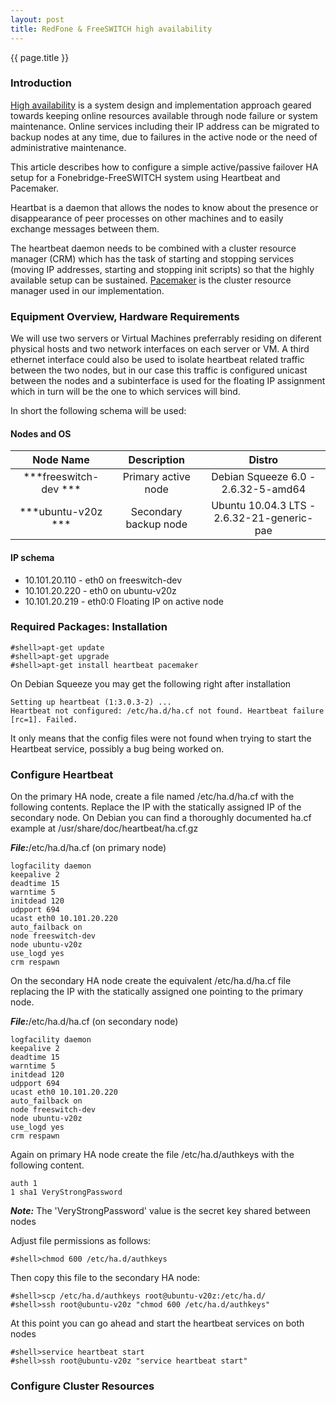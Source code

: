 ```yaml
---
layout: post
title: RedFone & FreeSWITCH high availability
---
```


{{ page.title }}

### Introduction

[High availability](https://en.wikipedia.org/wiki/High_availability) is a system design and implementation approach geared towards keeping online resources available through node failure or system maintenance. Online services including their IP address can be migrated to backup nodes at any time, due to failures in the active node or the need of administrative maintenance. 

This article describes how to configure a simple active/passive failover HA setup for a Fonebridge-FreeSWITCH system using Heartbeat and Pacemaker. 

Heartbat is a daemon that allows the nodes to know about the presence or disappearance of peer processes on other machines and to easily exchange messages between them.

The heartbeat daemon needs to be combined with a cluster resource manager (CRM) which has the task of starting and stopping services (moving IP addresses, starting and stopping init scripts) so that the highly available setup can be sustained. [Pacemaker](http://clusterlabs.org/wiki/Main_Page) is the cluster resource manager used in our implementation.

### Equipment Overview, Hardware Requirements

We will use two servers or Virtual Machines preferrably residing on diferent physical hosts and two network interfaces on each server or VM. A third ethernet interface could also be used to isolate heartbeat related traffic between the two nodes, but in our case this traffic is configured unicast between the nodes and a subinterface is used for the floating IP assignment which in turn will be the one to which services will bind.

In short the following schema will be used:

#### Nodes and OS
| Node Name	       | Description          | Distro                                     |
|:--------------------:|:--------------------:|:------------------------------------------:|
|***freeswitch-dev ***| Primary active node   | Debian Squeeze 6.0 - 2.6.32-5-amd64        |
|***ubuntu-v20z    ***| Secondary backup node | Ubuntu 10.04.3 LTS - 2.6.32-21-generic-pae |

#### IP schema

* 10.101.20.110 - eth0 on freeswitch-dev
* 10.101.20.220 - eth0 on ubuntu-v20z
* 10.101.20.219 - eth0:0 Floating IP on active node


### Required Packages: Installation

    #shell>apt-get update
    #shell>apt-get upgrade
    #shell>apt-get install heartbeat pacemaker


On Debian Squeeze you may get the following right after installation

    Setting up heartbeat (1:3.0.3-2) ...
    Heartbeat not configured: /etc/ha.d/ha.cf not found. Heartbeat failure [rc=1]. Failed.


It only means that the config files were not found when trying to start the Heartbeat service, possibly a bug being worked on.


### Configure Heartbeat

On the primary HA node, create a file named /etc/ha.d/ha.cf with the following contents. Replace the IP with the statically assigned IP of the secondary node. On Debian you can find a thoroughly documented ha.cf example at /usr/share/doc/heartbeat/ha.cf.gz

***File:***/etc/ha.d/ha.cf (on primary node)

    logfacility daemon
    keepalive 2
    deadtime 15
    warntime 5
    initdead 120
    udpport 694
    ucast eth0 10.101.20.220
    auto_failback on
    node freeswitch-dev
    node ubuntu-v20z
    use_logd yes
    crm respawn


On the secondary HA node create the equivalent /etc/ha.d/ha.cf file replacing the IP with the statically assigned one pointing to the primary node.


***File:***/etc/ha.d/ha.cf (on secondary node)

    logfacility daemon
    keepalive 2
    deadtime 15
    warntime 5
    initdead 120
    udpport 694
    ucast eth0 10.101.20.220
    auto_failback on
    node freeswitch-dev
    node ubuntu-v20z
    use_logd yes
    crm respawn


Again on primary HA node create the file /etc/ha.d/authkeys with the following content.


    auth 1
    1 sha1 VeryStrongPassword


***Note:*** The 'VeryStrongPassword' value is the secret key shared between nodes

Adjust file permissions as follows:

    #shell>chmod 600 /etc/ha.d/authkeys


Then copy this file to the secondary HA node:



    #shell>scp /etc/ha.d/authkeys root@ubuntu-v20z:/etc/ha.d/
    #shell>ssh root@ubuntu-v20z "chmod 600 /etc/ha.d/authkeys"


At this point you can go ahead and start the heartbeat services on both nodes



    #shell>service heartbeat start
    #shell>ssh root@ubuntu-v20z "service heartbeat start"


### Configure Cluster Resources

